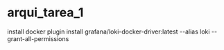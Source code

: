 # arqui_tarea_1

install
docker plugin install grafana/loki-docker-driver:latest --alias loki --grant-all-permissions